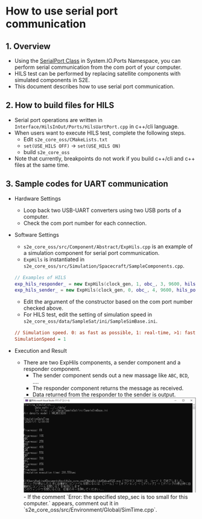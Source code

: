 # How to use serial port communication

## 1.  Overview
- Using the [SerialPort Class](https://docs.microsoft.com/en-us/dotnet/api/system.io.ports.serialport?view=dotnet-plat-ext-5.0) in System.IO.Ports Namespace, you can perform serial communication from the com port of your computer.
- HILS test can be performed by replacing satellite components with simulated components in S2E.
- This document describes how to use serial port communication.

## 2. How to build files for HILS
- Serial port operations are written in `Interface/HilsInOut/Ports/HilsUartPort.cpp` in c++/cli language.
- When users want to execute HILS test, complete the following steps.
  - Edit `s2e_core_oss/CMakeLists.txt`
  - `set(USE_HILS OFF)` -> `set(USE_HILS ON)`
  - build `s2e_core_oss`
- Note that currently, breakpoints do not work if you build c++/cli and c++ files at the same time.

## 3. Sample codes for UART communication
- Hardware Settings
  - Loop back two USB-UART converters using two USB ports of a computer.
  - Check the com port number for each connection.
- Software Settings
   - `s2e_core_oss/src/Component/Abstract/ExpHils.cpp` is an example of a simulation component for serial port communication.
   - `ExpHils` is instantiated in `s2e_core_oss/src/Simulation/Spacecraft/SampleComponents.cpp`.
   ```c++
  // Examples of HILS
  exp_hils_responder_ = new ExpHils(clock_gen, 1, obc_, 3, 9600, hils_port_manager_, 1);
  exp_hils_sender_ = new ExpHils(clock_gen, 0, obc_, 4, 9600, hils_port_manager_, 0);
   ```
   - Edit the argument of the constructor based on the com port number checked above.
   - For HILS test, edit the setting of simulation speed in `s2e_core_oss/data/SampleSat/ini/SampleSimBase.ini`.
   ```ini
   // Simulation speed. 0: as fast as possible, 1: real-time, >1: faster than real-time, <1: slower than real-time
   SimulationSpeed = 1
   ```

- Execution and Result
  - There are two ExpHils components, a sender component and a responder component.
    - The sender component sends out a new massage like `ABC`, `BCD`, ....
    - The responder component returns the message as received.
    - Data returned from the responder to the sender is output.
    <img src="./figs/SerialPortCommunicationConfirmation.png" alt="SerialPortCommunicationConfirmation" style="zoom: 100%;" />
    - If the comment `Error: the specified step_sec is too small for this computer.` appears, comment out it in `s2e_core_oss/src/Environment/Global/SimTime.cpp`.